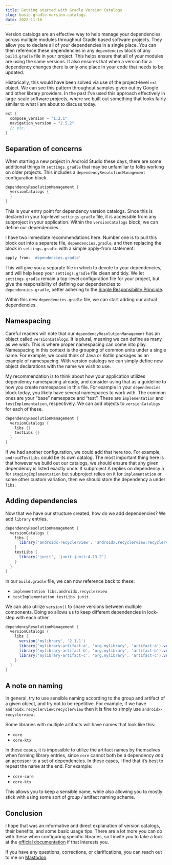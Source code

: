 ```yaml
---
title: Getting started with Gradle Version Catalogs
slug: basic-gradle-version-catalogs
date: 2022-11-16
---
```

Version catalogs are an effective way to help manage your dependencies across multiple modules throughout Gradle based software projects. They allow you to declare all of your dependencies in a single place. You can then reference these dependencies in any `dependencies` block of any `build.gradle` file in your project. This helps ensure that all of your modules are using the same versions. It also ensures that when a version for a dependency changes there is only one place in your code that needs to be updated.

Historically, this would have been solved via use of the project-level `ext` object. We can see this pattern throughout samples given out by Google and other library providers. In the past I’ve used this approach effectively in large-scale software projects, where we built out something that looks fairly similar to what I am about to discuss today.

```gradle
ext {
  compose_version = "1.2.1"
  navigation_version = "2.5.2"
  // etc.
}
```

## Separation of concerns

When starting a new project in Android Studio these days, there are some additional things in `settings.gradle` that may be unfamiliar to folks working on older projects. This includes a `dependencyResolutionManagement` configuration block.

```gradle
dependencyResolutionManagement {
  versionCatalogs {
  }
}
```
This is your entry point for dependency version catalogs. Since this is declared in your top-level `settings.gradle` file, it is accessible from any subproject in your application. Within the `versionCatalogs` block, we can define our dependencies.

I have two immediate recommendations here. Number one is to pull this block out into a separate file, `dependencies.gradle`, and then replacing the block in `settings.gradle` with a simple apply-from statement:

```gradle
apply from: 'dependencies.gradle'
```

This will give you a separate file in which to devote to your dependencies, and will help keep your `settings.gradle` file clean and tidy. We let `settings.gradle` remain a top-level configuration file for your project, but give the responsibility of defining our dependencies to `dependencies.gradle`, better adhering to the [Single Responsibility Principle](https://en.wikipedia.org/wiki/Single-responsibility_principle).

Within this new `dependencies.gradle` file, we can start adding our actual dependencies.

## Namespacing

Careful readers will note that our `dependencyResolutionManagement` has an object called `versionCatalogs`. It is plural, meaning we can define as many as we wish. This is where proper namespacing can come into play. Namespacing in this context is the grouping of common units under a single name. For example, we could think of Java or Kotlin packages as an example of namespacing. With version catalogs we can simply define new object declarations with the name we wish to use.

My recommendation is to think about how your application utilizes dependency namespacing already, and consider using that as a guideline to how you create namespaces in this file. For example in your `dependencies` block today, you likely have several namespaces to work with. The common ones are your “base” namespace and “test”. These are `implementation` and `testImplementation`, respectively. We can add objects to `versionCatalogs` for each of these.

```gradle
dependencyResolutionManagement {
  versionCatalogs {
    libs {}
    testLibs {}
  }
}
```

If we had another configuration, we could add that here too. For example, `androidTestLibs` could be its own catalog. The most important thing here is that however we build out our catalogs, we should ensure that any given dependency is listed exactly once. If subproject A replies on dependency a for `stagingImplementation` but subproject relies on it for `implementation` or some other custom variation, then we should store the dependency a under `libs`.

## Adding dependencies

Now that we have our structure created, how do we add dependencies? We add `library` entries.

```gradle
dependencyResolutionManagement {
  versionCatalogs {
    libs {
      library('androidx-recyclerview', 'androidx.recyclerview:recyclerview:2.1')
    }
    testLibs {
      library('junit', 'junit.junit:4.13.2')
    }
  }
}
```

In our `build.gradle` file, we can now reference back to these:

- `implementation libs.androidx.recyclerview`
- `testImplementation testLibs.junit`

We can also utilize `version()` to share versions between multiple components. Doing so allows us to keep different dependencies in lock-step with each other.

```gradle
dependencyResolutionManagement {
  versionCatalogs {
    libs {
      version('mylibrary', '2.1.1')
      library('mylibrary-artifact-a', 'org.mylibrary', 'artifact-a').versionRef('mylibrary')
      library('mylibrary-artifact-b', 'org.mylibrary', 'artifact-b').versionRef('mylibrary')
      library('mylibrary-artifact-c', 'org.mylibrary', 'artifact-c').versionRef('mylibrary')
    }
  }
}
```

## A note on naming

In general, try to use sensible naming according to the group and artifact of a given object, and try not to be repetitive. For example, if we have `androidx.recyclerview:recyclerview` then it is fine to simply use `androidx-recyclerview` .

Some libraries with multiple artifacts will have names that look like this:

- `core`
- `core-ktx`

In these cases, it is impossible to utilize the artifact names by themselves when forming library entries, since `core` cannot both be a dependency *and* an accessor to a set of dependencies. In these cases, I find that it’s best to repeat the name at the end. For example:

- `core-core`
- `core-ktx`

This allows you to keep a sensible name, while also allowing you to mostly stick with using some sort of group / artifact naming scheme.

## Conclusion

I hope that was an informative and direct explanation of version catalogs, their benefits, and some basic usage tips. There are a lot more you can do with these when configuring specific libraries, so I invite you to take a look at the [official documentation](https://docs.gradle.org/current/userguide/platforms.html) if that interests you.

If you have any questions, corrections, or clarifications, you can reach out to me on [Mastodon](https://androiddev.social/web/@exallium).